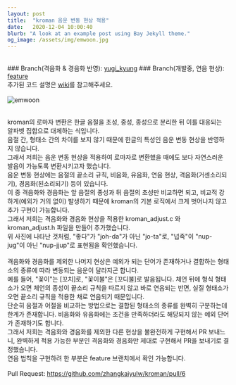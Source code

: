 ```yaml
---
layout: post
title:  "kroman 음운 변동 현상 적용"
date:   2020-12-04 10:00:40
blurb: "A look at an example post using Bay Jekyll theme."
og_image: /assets/img/emwoon.jpg 
---
```

<br />
### Branch(격음화 & 경음화 반영): <a href="https://github.com/20-2-SKKU-OSS/kroman/branches">yugi_kyung</a>
### Branch(개발중, 연음 현상): <a href="https://github.com/20-2-SKKU-OSS/kroman/tree/feature">feature</a>
<br />
추가된 코드 설명은 <a href="https://github.com/20-2-SKKU-OSS/kroman/wiki">wiki</a>를 참고해주세요.
<br />
<br />
<img src="{{ "/assets/img/emwoon.jpg" | absolute_url }}" alt="emwoon" class="post-pic"/>
<br />
<br />

kroman의 로마자 변환은 한글 음절을 초성, 중성, 종성으로 분리한 뒤 이를 대응되는 알파벳 집합으로 대체하는 식입니다.
<br />
음절 간, 형태소 간의 차이를 보지 않기 때문에 한글의 특성인 음운 변동 현상을 반영하지 않습니다.
<br />
그래서 저희는 음운 변동 현상을 적용하여 로마자로 변환했을 때에도 보다 자연스러운 발음이 가능토록 변환시키고자 했습니다.
<br />
음운 변동 현상에는 음절의 끝소리 규칙, 비음화, 유음화, 연음 현상, 격음화(거센소리되기), 경음화(된소리되기) 등이 있습니다.
<br />
이 중 격음화와 경음화는 앞 음절의 종성과 뒤 음절의 초성만 비교하면 되고, 비교적 강하게(예외가 거의 없이) 발생하기 때문에 kroman의 기본 로직에서 크게 벗어나지 않고
추가 구현이 가능합니다.
<br />
그래서 저희는 격음화와 경음화 현상을 적용한 kroman_adjust.c 와 kroman_adjust.h 파일을 만들어 추가했습니다.
<br />
위 사진에 나타난 것처럼, "좋다"가 "joh-da"가 아닌 "jo-ta"로, "넙죽"이 "nup-jug"이 아닌 "nup-jjup"로 표현됨을 확인했습니다.
<br />
<br />
격음화와 경음화를 제외한 나머지 현상은 예외가 되는 단어가 존재하거나 결합하는 형태소의 종류에 따라 변동되는 음운이 달라지곤 합니다.
<br />
예를 들어, "꽃이"는 [꼬치]로, "꽃이불"은 [꼬디불]로 발음됩니다. 체언 뒤에 형식 형태소가 오면 체언의 종성이 끝소리 규칙을 따르지 않고 바로 연음되는 반면, 실질 형태소가 오면 끝소리 규칙을 적용한 채로 연음되기 때문입니다.
<br />
단순히 음절과 어절을 비교하는 방법으로는 결합된 형태소의 종류를 완벽히 구분하는데 한계가 존재합니다. 비음화와 유음화에는 조건을 만족하더라도 해당되지 않는 예외 단어가 존재하기도 합니다.
<br />
그래서 저희는 격음화와 경음화를 제외한 다른 현상을 불완전하게 구현해서 PR 보내느니, 완벽하게 적용 가능한 부분인 격음화와 경음화만 제대로 구현해서 PR을 보내기로 결정했습니다.
<br />
연음 법칙을 구현하려 한 부분은 feature 브랜치에서 확인 가능합니다.
<br />
<br />
Pull Request: <https://github.com/zhangkaiyulw/kroman/pull/6>
<br />
<br />
